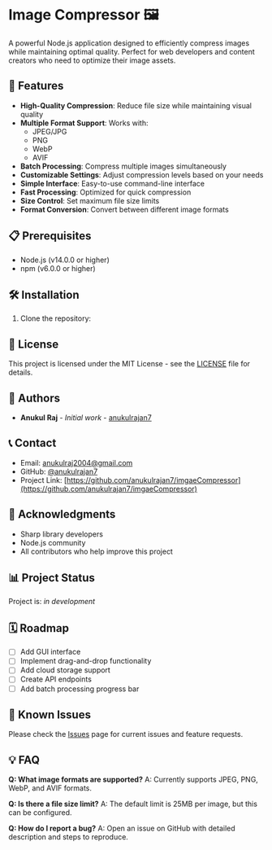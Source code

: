 # Image Compressor 🖼️

A powerful Node.js application designed to efficiently compress images while maintaining optimal quality. Perfect for web developers and content creators who need to optimize their image assets.

## 🚀 Features

- **High-Quality Compression**: Reduce file size while maintaining visual quality
- **Multiple Format Support**: Works with:
  - JPEG/JPG
  - PNG
  - WebP
  - AVIF
- **Batch Processing**: Compress multiple images simultaneously
- **Customizable Settings**: Adjust compression levels based on your needs
- **Simple Interface**: Easy-to-use command-line interface
- **Fast Processing**: Optimized for quick compression
- **Size Control**: Set maximum file size limits
- **Format Conversion**: Convert between different image formats

## 📋 Prerequisites

- Node.js (v14.0.0 or higher)
- npm (v6.0.0 or higher)

## 🛠️ Installation

1. Clone the repository: 


## 📄 License

This project is licensed under the MIT License - see the [LICENSE](LICENSE) file for details.

## 👥 Authors

- **Anukul Raj** - *Initial work* - [anukulrajan7](https://github.com/anukulrajan7)

## 📞 Contact

- Email: anukulraj2004@gmail.com
- GitHub: [@anukulrajan7](https://github.com/anukulrajan7)
- Project Link: [https://github.com/anukulrajan7/imgaeCompressor](https://github.com/anukulrajan7/imgaeCompressor)

## 🙏 Acknowledgments

- Sharp library developers
- Node.js community
- All contributors who help improve this project

## 📊 Project Status

Project is: _in development_

## 🗓️ Roadmap

- [ ] Add GUI interface
- [ ] Implement drag-and-drop functionality
- [ ] Add cloud storage support
- [ ] Create API endpoints
- [ ] Add batch processing progress bar

## 🐛 Known Issues

Please check the [Issues](https://github.com/anukulrajan7/imgaeCompressor/issues) page for current issues and feature requests.

## 💡 FAQ

**Q: What image formats are supported?**
A: Currently supports JPEG, PNG, WebP, and AVIF formats.

**Q: Is there a file size limit?**
A: The default limit is 25MB per image, but this can be configured.

**Q: How do I report a bug?**
A: Open an issue on GitHub with detailed description and steps to reproduce.